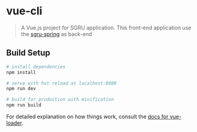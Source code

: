 # vue-cli

> A Vue.js project for SGRU application. This front-end application use the [sgru-spring](https://github.com/MrKalb/sgru-spring) as back-end 

## Build Setup

``` bash
# install dependencies
npm install

# serve with hot reload at localhost:8080
npm run dev

# build for production with minification
npm run build
```

For detailed explanation on how things work, consult the [docs for vue-loader](http://vuejs.github.io/vue-loader).
